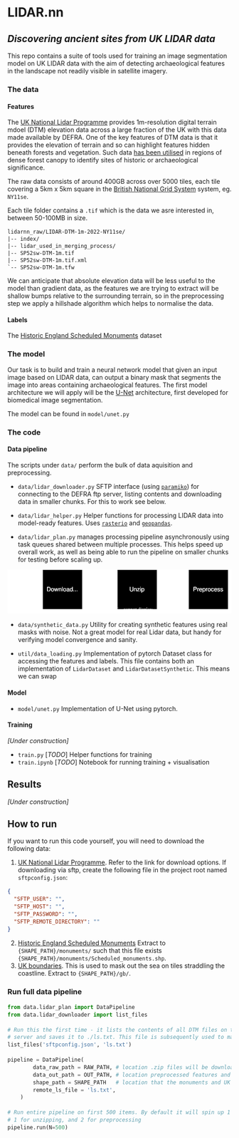 # LIDAR.nn

## _Discovering ancient sites from UK LIDAR data_

This repo contains a suite of tools used for training an image segmentation model on UK LIDAR data with the aim of detecting archaeological features in the landscape not readily visible in satellite imagery.

### The data

#### Features

The [UK National Lidar Programme](https://www.data.gov.uk/dataset/f0db0249-f17b-4036-9e65-309148c97ce4/national-lidar-programme) provides 1m-resolution digital terrain mdoel (DTM) elevation data across a large fraction of the UK with this data made available by DEFRA. One of the key features of DTM data is that it provides the elevation of terrain and so can highlight features hidden beneath forests and vegetation. Such data [has been utilised](https://www.science.org/content/article/laser-mapping-reveals-oldest-amazonian-cities-built-2500-years-ago) in regions of dense forest canopy to identify sites of historic or archaeological significance.

The raw data consists of around 400GB across over 5000 tiles, each tile covering a 5km x 5km square in the [British National Grid System](https://britishnationalgrid.uk/) system, eg. `NY11se`.

Each tile folder contains a `.tif` which is the data we asre interested in, between 50-100MB in size.

```
lidarnn_raw/LIDAR-DTM-1m-2022-NY11se/
|-- index/
|-- lidar_used_in_merging_process/
|-- SP52sw-DTM-1m.tif
|-- SP52sw-DTM-1m.tif.xml
`-- SP52sw-DTM-1m.tfw
```

We can anticipate that absolute elevation data will be less useful to the model than gradient data, as the features we are trying to extract will be shallow bumps relative to the surrounding terrain, so in the preprocessing step we apply a hillshade algorithm which helps to normalise the data.

#### Labels

The [Historic England Scheduled Monuments](]https://opendata-historicengland.hub.arcgis.com/datasets/historicengland::national-heritage-list-for-england-nhle/explore?layer=6&location=52.175175%2C-2.574311%2C6.61) dataset

### The model

Our task is to build and train a neural network model that given an input image based on LIDAR data, can output a binary mask that segments the image into areas containing archaeological features. The first model architecture we will apply will be the [U-Net](https://arxiv.org/abs/1505.04597) architecture, first developed for biomedical image segmentation.

The model can be found in `model/unet.py`

### The code

#### Data pipeline

The scripts under `data/` perform the bulk of data aquisition and preprocessing.

- `data/lidar_downloader.py` SFTP interface (using [`paramiko`](https://www.paramiko.org/)) for connecting to the DEFRA ftp server, listing contents and downloading data in smaller chunks. For this to work see below.

- `data/lidar_helper.py` Helper functions for processing LIDAR data into model-ready features. Uses [`rasterio`](https://rasterio.readthedocs.io/en/stable/) and [`geopandas`](https://geopandas.org/en/stable/).

- `data/lidar_plan.py` manages processing pipeline asynchronously using task queues shared between multiple processes. This helps speed up overall work, as well as being able to run the pipeline on smaller chunks for testing before scaling up.

![lidar_plan](img/lidar_plan.svg)

- `data/synthetic_data.py` Utility for creating synthetic features using real masks with noise. Not a great model for real Lidar data, but handy for verifying model convergence and sanity.

- `util/data_loading.py` Implementation of pytorch Dataset class for accessing the features and labels. This file contains both an implementation of `LidarDataset` and `LidarDatasetSynthetic`. This means we can swap

#### Model

- `model/unet.py` Implementation of U-Net using pytorch.

#### Training

_[Under construction]_

- `train.py` [_TODO_] Helper functions for training
- `train.ipynb` [_TODO_] Notebook for running training + visualisation

## Results

_[Under construction]_

## How to run

If you want to run this code yourself, you will need to download the following data:

1. [UK National Lidar Programme](https://www.data.gov.uk/dataset/f0db0249-f17b-4036-9e65-309148c97ce4/national-lidar-programme). Refer to the link for download options. If downloading via sftp, create the following file in the project root named `sftpconfig.json`:

```json
{
  "SFTP_USER": "",
  "SFTP_HOST": "",
  "SFTP_PASSWORD": "",
  "SFTP_REMOTE_DIRECTORY": ""
}
```

2. [Historic England Scheduled Monuments](]https://opendata-historicengland.hub.arcgis.com/datasets/historicengland::national-heritage-list-for-england-nhle/explore?layer=6&location=52.175175%2C-2.574311%2C6.6) Extract to `{SHAPE_PATH}/monuments/` such that this file exists `{SHAPE_PATH}/monuments/Scheduled_monuments.shp`.
3. [UK boundaries](https://statistics.ukdataservice.ac.uk/dataset/2011-census-geography-boundaries-great-britain). This is used to mask out the sea on tiles straddling the coastline. Extract to `{SHAPE_PATH}/gb/`.

### Run full data pipeline

```python
from data.lidar_plan import DataPipeline
from data.lidar_downloader import list_files

# Run this the first time - it lists the contents of all DTM files on the remote
# server and saves it to ./ls.txt. This file is subsequently used to manage the task queue.
list_files('sftpconfig.json', 'ls.txt')

pipeline = DataPipeline(
        data_raw_path = RAW_PATH, # location .zip files will be downloaded to
        data_out_path = OUT_PATH, # location preprocessed features and masks will be places
        shape_path = SHAPE_PATH   # location that the monuments and UK boundaries datasets extracted to
        remote_ls_file = 'ls.txt',
    )

# Run entire pipeline on first 500 items. By default it will spin up 1 process for downloading,
# 1 for unzipping, and 2 for preprocessing
pipeline.run(N=500)

```

